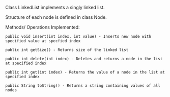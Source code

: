 Class LinkedList implements a singly linked list.

Structure of each node is defined in class Node.

Methods/ Operations Implemented:

	public void insert(int index, int value) - Inserts new node with specified value at specfied index

	public int getSize() - Returns size of the linked list

	public int delete(int index) - Deletes and returns a node in the list at specified index

	public int get(int index) - Returns the value of a node in the list at specified index

	public String toString() - Returns a string containing values of all nodes		


	
	